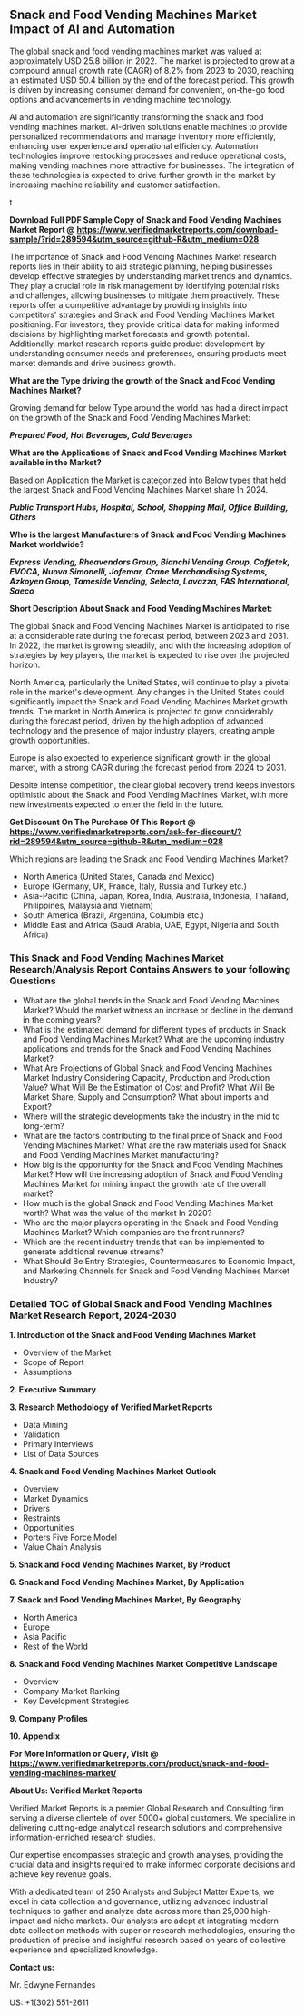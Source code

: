 <h2>Snack and Food Vending Machines Market Impact of AI and Automation</h2><p>The global snack and food vending machines market was valued at approximately USD 25.8 billion in 2022. The market is projected to grow at a compound annual growth rate (CAGR) of 8.2% from 2023 to 2030, reaching an estimated USD 50.4 billion by the end of the forecast period. This growth is driven by increasing consumer demand for convenient, on-the-go food options and advancements in vending machine technology.</p><p>AI and automation are significantly transforming the snack and food vending machines market. AI-driven solutions enable machines to provide personalized recommendations and manage inventory more efficiently, enhancing user experience and operational efficiency. Automation technologies improve restocking processes and reduce operational costs, making vending machines more attractive for businesses. The integration of these technologies is expected to drive further growth in the market by increasing machine reliability and customer satisfaction.</p>t</p><p id="" class=""><strong>Download Full PDF Sample Copy of Snack and Food Vending Machines Market Report @ <a href="https://www.verifiedmarketreports.com/download-sample/?rid=289594&utm_source=github-R&utm_medium=028" target="_blank">https://www.verifiedmarketreports.com/download-sample/?rid=289594&utm_source=github-R&utm_medium=028</a></strong></p><p>The importance of&nbsp;Snack and Food Vending Machines Market research reports lies in their ability to aid strategic planning, helping businesses develop effective strategies by understanding market trends and dynamics. They play a crucial role in risk management by identifying potential risks and challenges, allowing businesses to mitigate them proactively. These reports offer a competitive advantage by providing insights into competitors' strategies and Snack and Food Vending Machines Market positioning. For investors, they provide critical data for making informed decisions by highlighting market forecasts and growth potential. Additionally, market research reports guide product development by understanding consumer needs and preferences, ensuring products meet market demands and drive business growth.</p><p><strong>What are the&nbsp;Type driving the growth of the Snack and Food Vending Machines Market?</strong></p><p id="" class="">Growing demand for below Type around the world has had a direct impact on the growth of the Snack and Food Vending Machines Market:</p><em><strong>Prepared Food, Hot Beverages, Cold Beverages</strong></em></p><strong>What are the&nbsp;Applications&nbsp;of Snack and Food Vending Machines Market available in the Market?</strong></p><p id="" class="">Based on Application the Market is categorized into Below types that held the largest Snack and Food Vending Machines Market share In 2024.</p><em><strong>Public Transport Hubs, Hospital, School, Shopping Mall, Office Building, Others</strong></em></p><strong>Who is the largest Manufacturers of Snack and Food Vending Machines Market worldwide?</strong></p><p><em><strong>Express Vending, Rheavendors Group, Bianchi Vending Group, Coffetek, EVOCA, Nuova Simonelli, Jofemar, Crane Merchandising Systems, Azkoyen Group, Tameside Vending, Selecta, Lavazza, FAS International, Saeco</strong></em></p><p id="" class=""><strong>Short Description About Snack and Food Vending Machines Market:</strong></p><p>The global Snack and Food Vending Machines Market is anticipated to rise at a considerable rate during the forecast period, between 2023 and 2031. In 2022, the market is growing steadily, and with the increasing adoption of strategies by key players, the market is expected to rise over the projected horizon.</p><p>North America, particularly the United States, will continue to play a pivotal role in the market's development. Any changes in the United States could significantly impact the Snack and Food Vending Machines Market growth trends. The market in North America is projected to grow considerably during the forecast period, driven by the high adoption of advanced technology and the presence of major industry players, creating ample growth opportunities.</p><p>Europe is also expected to experience significant growth in the global market, with a strong CAGR during the forecast period from 2024 to 2031.</p><p>Despite intense competition, the clear global recovery trend keeps investors optimistic about the Snack and Food Vending Machines Market, with more new investments expected to enter the field in the future.</p><p id="" class=""><strong>Get Discount On The Purchase Of This Report @ <a href="https://www.verifiedmarketreports.com/ask-for-discount/?rid=289594&utm_source=github-R&utm_medium=028" target="_blank">https://www.verifiedmarketreports.com/ask-for-discount/?rid=289594&utm_source=github-R&utm_medium=028</a></strong></p>Which regions are leading the Snack and Food Vending Machines Market?</p><ul><li>North America (United States, Canada and Mexico)</li><li>Europe (Germany, UK, France, Italy, Russia and Turkey etc.)</li><li>Asia-Pacific (China, Japan, Korea, India, Australia, Indonesia, Thailand, Philippines, Malaysia and Vietnam)</li><li>South America (Brazil, Argentina, Columbia etc.)</li><li>Middle East and Africa (Saudi Arabia, UAE, Egypt, Nigeria and South Africa)</li></ul><h3 id="" class="">This Snack and Food Vending Machines Market Research/Analysis Report Contains Answers to your following Questions</h3><ul><li>What are the global trends in the Snack and Food Vending Machines Market? Would the market witness an increase or decline in the demand in the coming years?</li><li>What is the estimated demand for different types of products in Snack and Food Vending Machines Market? What are the upcoming industry applications and trends for the Snack and Food Vending Machines Market?</li><li>What Are Projections of Global Snack and Food Vending Machines Market Industry Considering Capacity, Production and Production Value? What Will Be the Estimation of Cost and Profit? What Will Be Market Share, Supply and Consumption? What about imports and Export?</li><li>Where will the strategic developments take the industry in the mid to long-term?</li><li>What are the factors contributing to the final price of Snack and Food Vending Machines Market? What are the raw materials used for Snack and Food Vending Machines Market manufacturing?</li><li>How big is the opportunity for the Snack and Food Vending Machines Market? How will the increasing adoption of Snack and Food Vending Machines Market for mining impact the growth rate of the overall market?</li><li>How much is the global Snack and Food Vending Machines Market worth? What was the value of the market In 2020?</li><li>Who are the major players operating in the Snack and Food Vending Machines Market? Which companies are the front runners?</li><li>Which are the recent industry trends that can be implemented to generate additional revenue streams?</li><li>What Should Be Entry Strategies, Countermeasures to Economic Impact, and Marketing Channels for Snack and Food Vending Machines Market Industry?</li></ul><h3 id="" class="">Detailed TOC of Global Snack and Food Vending Machines Market Research Report, 2024-2030</h3><p id="" class=""><strong>1. Introduction of the Snack and Food Vending Machines Market</strong></p><ul><li>Overview of the Market</li><li>Scope of Report</li><li>Assumptions</li></ul><p id="" class=""><strong>2. Executive Summary</strong></p><p id="" class=""><strong>3. Research Methodology of Verified Market Reports</strong></p><ul><li>Data Mining</li><li>Validation</li><li>Primary Interviews</li><li>List of Data Sources</li></ul><p id="" class=""><strong>4. Snack and Food Vending Machines Market Outlook</strong></p><ul><li>Overview</li><li>Market Dynamics</li><li>Drivers</li><li>Restraints</li><li>Opportunities</li><li>Porters Five Force Model</li><li>Value Chain Analysis</li></ul><p id="" class=""><strong>5. Snack and Food Vending Machines Market, By Product</strong></p><p id="" class=""><strong>6. Snack and Food Vending Machines Market, By Application</strong></p><p id="" class=""><strong>7. Snack and Food Vending Machines Market, By Geography</strong></p><ul><li>North America</li><li>Europe</li><li>Asia Pacific</li><li>Rest of the World</li></ul><p id="" class=""><strong>8. Snack and Food Vending Machines Market Competitive Landscape</strong></p><ul><li>Overview</li><li>Company Market Ranking</li><li>Key Development Strategies</li></ul><p id="" class=""><strong>9. Company Profiles</strong></p><p id="" class=""><strong>10. Appendix</strong></p><p id="" class=""><strong>For More Information or Query, Visit @ <a href="https://www.verifiedmarketreports.com/product/snack-and-food-vending-machines-market/" target="_blank">https://www.verifiedmarketreports.com/product/snack-and-food-vending-machines-market/</a></strong></p><p id="" class=""><strong>About Us: Verified Market Reports</strong></p><p id="" class="">Verified Market Reports is a premier Global Research and Consulting firm serving a diverse clientele of over 5000+ global customers. We specialize in delivering cutting-edge analytical research solutions and comprehensive information-enriched research studies.</p><p id="" class="">Our expertise encompasses strategic and growth analyses, providing the crucial data and insights required to make informed corporate decisions and achieve key revenue goals.</p><p id="" class="">With a dedicated team of 250 Analysts and Subject Matter Experts, we excel in data collection and governance, utilizing advanced industrial techniques to gather and analyze data across more than 25,000 high-impact and niche markets. Our analysts are adept at integrating modern data collection methods with superior research methodologies, ensuring the production of precise and insightful research based on years of collective experience and specialized knowledge.</p><p id="" class=""><strong>Contact us:</strong></p><p id="" class="">Mr. Edwyne Fernandes</p><p id="" class="">US: +1(302) 551-2611</p>